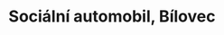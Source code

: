 ---
id: 75e94bf9-c7a4-47f3-8c3f-65bff3f4c373
title: "Sociální automobil, Bílovec"
price: 24200
year: 2018
description: "Nadační fond Kousek po kousku se zapojil do projektu „Sociální automobil“, kdy jsme částkou 24 200 Kč přispěli na pořízení automobilu Dacia Dokker určený pro Domov pro seniory v Bílovci."
kouskovani: false
locationName: undefined
position:
  lng: 18.0188749094372
  lat: 49.761122671699454
---